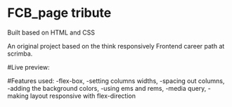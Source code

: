 # FCB_page tribute

Built based on HTML and CSS

An original project based on the think responsively Frontend career path at scrimba.

#Live preview:

#Features used:
-flex-box,
-setting columns widths,
-spacing out columns,
-adding the background colors,
-using ems and rems,
-media query,
-making layout responsive with flex-direction





